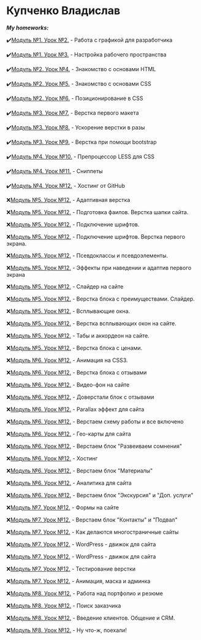 # **Купченко Владислав**

***My homeworks:***

✔️[Модуль №1. Урок №2.](https://github.com/N1ceeerk/n1ceeerk.github.io/tree/master/lesson_1/img) - Работа с графикой для разработчика

✔️[Модуль №1. Урок №3.](https://github.com/N1ceeerk/n1ceeerk.github.io/tree/master/lesson_2/sec) - Настройка рабочего пространства

✔️[Модуль №2. Урок №4.](https://n1ceeerk.github.io/lesson_3/) - Знакомство с основами HTML

✔️[Модуль №2. Урок №5.](https://n1ceeerk.github.io/lesson_4/) - Знакомство с основами CSS

✔️[Модуль №2. Урок №6.](https://n1ceeerk.github.io/lesson_5/) - Позиционирование в CSS

✔️[Модуль №3. Урок №7.](https://n1ceeerk.github.io/lesson_6/) - Верстка первого макета

✔️[Модуль №3. Урок №8.](https://n1ceeerk.github.io/lesson_7/) - Ускорение верстки в разы

✔️[Модуль №3. Урок №9.](https://n1ceeerk.github.io/lesson_8/) - Верстка при помощи bootstrap

✔️[Модуль №4. Урок №10.](https://n1ceeerk.github.io/lesson_9/) - Препроцессор LESS для CSS

✔️[Модуль №4. Урок №11.](https://n1ceeerk.github.io/lesson_10/) - Сниппеты

✔️[Модуль №4. Урок №12.](https://n1ceeerk.github.io) - Хостинг от GitHub

❌[Модуль №5. Урок №12.](https://n1ceeerk.github.io/lesson_4/) - Адаптивная верстка

❌[Модуль №5. Урок №12.]() - Подготовка фаилов. Верстка шапки сайта.

❌[Модуль №5. Урок №12.]() - Подключение шрифтов.

❌[Модуль №5. Урок №12.]() - Подключение шрифтов. Верстка первого экрана.

❌[Модуль №5. Урок №12.]() - Псевдоклассы и псевдоэлементы.

❌[Модуль №5. Урок №12.]() - Эффекты при наведении и адаптив первого экрана

❌[Модуль №5. Урок №12.]() - Слайдер на сайте

❌[Модуль №5. Урок №12.]() - Верстка блока с преимуществами. Слайдер.

❌[Модуль №5. Урок №12.]() - Всплывающие окна.

❌[Модуль №5. Урок №12.]() - Верстка всплывающих окон на сайте.

❌[Модуль №5. Урок №12.]() - Табы и аккордеон на сайте.

❌[Модуль №5. Урок №12.]() - Верстка блока с ценами.

❌[Модуль №6. Урок №12.]() - Анимация на CSS3.

❌[Модуль №6. Урок №12.]() - Верстка блока с отзывами

❌[Модуль №6. Урок №12.]() - Видео-фон на сайте

❌[Модуль №6. Урок №12.]() - Доверстали блок с отзывами

❌[Модуль №6. Урок №12.]() - Parallax эффект для сайта

❌[Модуль №6. Урок №12.]() - Верстаем схему работы и все включено

❌[Модуль №6. Урок №12.]() - Гео-карты для сайта

❌[Модуль №6. Урок №12.]() - Верстаем блок "Развеиваем сомнения"

❌[Модуль №6. Урок №12.]() - Хостинг

❌[Модуль №6. Урок №12.]() - Верстаем блок "Материалы"

❌[Модуль №6. Урок №12.]() - Аналитика для сайта

❌[Модуль №6. Урок №12.]() - Верстаем блок "Экскурсия" и "Доп. услуги"

❌[Модуль №7. Урок №12.]() - Формы на сайте

❌[Модуль №7. Урок №12.]() - Верстаем блок "Контакты" и "Подвал"

❌[Модуль №7. Урок №12.]() - Как делаются многостраничные сайты

❌[Модуль №7. Урок №12.]() - WordPress - движок для сайта

❌[Модуль №7. Урок №12.]() - WordPress - движок для сайта

❌[Модуль №7. Урок №12.]() - Тестирование верстки

❌[Модуль №7. Урок №12.]() - Анимация, маска и админка

❌[Модуль №8. Урок №12.]() - Работа над портфолио и резюме

❌[Модуль №8. Урок №12.]() - Поиск заказчика

❌[Модуль №8. Урок №12.]() - Введение клиентов. Общение и CRM.

❌[Модуль №8. Урок №12.]() - Ну что-ж, поехали!

